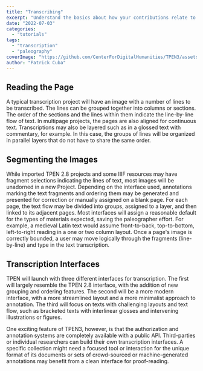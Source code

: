 ```yaml
---
title: "Transcribing"
excerpt: "Understand the basics about how your contributions relate to the scholarly resources you are annotating."
date: "2022-07-03"
categories: 
  - "tutorials"
tags:
  - "transcription"
  - "paleography"
coverImage: "https://github.com/CenterForDigitalHumanities/TPEN3/assets/1119165/71790fdd-005e-4a7b-bdeb-72a66b4b1718"
author: "Patrick Cuba"
---
```


## Reading the Page

A typical transcription project will have an image with a number of lines to be transcribed. The lines can be grouped together into columns or sections. The order of the sections and the lines within them indicate the line-by-line flow of text. In multipage projects, the pages are also aligned for continuous text. 
Transcriptions may also be layered such as in a glossed text with commentary, for example. In this case, the groups of lines will be organized in parallel layers that do not have to share the same order.

## Segmenting the Images

While imported TPEN 2.8 projects and some IIIF resources may have fragment selections indicating the lines of text, most images will be unadorned in a new Project. Depending on the interface used, annotations marking the text fragments and ordering them may be generated and presented for correction or manually assigned on a blank page. For each page, the text flow may be divided into groups, assigned to a layer, and then linked to its adjacent pages. Most interfaces will assign a reasonable default for the types of materials expected, saving the paleographer effort. For example, a medieval Latin text would assume front-to-back, top-to-bottom, left-to-right reading in a one or two column layout. Once a page's image is correctly bounded, a user may move logically through the fragments (line-by-line) and type in the text transcription.

## Transcription Interfaces

TPEN will launch with three different interfaces for transcription. The first will largely resemble the TPEN 2.8 interface, with the addition of new grouping and ordering features. The second will be a more modern interface, with a more streamlined layout and a more minimalist approach to annotation. The third will focus on texts with challenging layouts and text flow, such as bracketed texts with interlinear glosses and intervening illustrations or figures.

One exciting feature of TPEN3, however, is that the authorization and annotation systems are completely available with a public API. Third-parties or individual researchers can build their own transcription interfaces. A specific collection might need a focused tool or interaction for the unique format of its documents or sets of crowd-sourced or machine-generated annotations may benefit from a clean interface for proof-reading.
